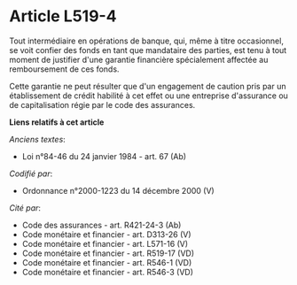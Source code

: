 # Article L519-4

Tout intermédiaire en opérations de banque, qui, même à titre occasionnel, se voit confier des fonds en tant que mandataire
des parties, est tenu à tout moment de justifier d'une garantie financière spécialement affectée au remboursement de ces
fonds.

Cette garantie ne peut résulter que d'un engagement de caution pris par un établissement de crédit habilité à cet effet ou
une entreprise d'assurance ou de capitalisation régie par le code des assurances.

**Liens relatifs à cet article**

_Anciens textes_:

  - Loi n°84-46 du 24 janvier 1984 - art. 67 (Ab)

_Codifié par_:

  - Ordonnance n°2000-1223 du 14 décembre 2000 (V)

_Cité par_:

  - Code des assurances - art. R421-24-3 (Ab)
  - Code monétaire et financier - art. D313-26 (V)
  - Code monétaire et financier - art. L571-16 (V)
  - Code monétaire et financier - art. R519-17 (VD)
  - Code monétaire et financier - art. R546-1 (VD)
  - Code monétaire et financier - art. R546-3 (VD)
